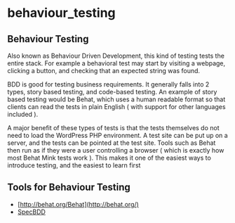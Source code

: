 # behaviour\_testing

## Behaviour Testing

Also known as Behaviour Driven Development, this kind of testing tests the entire stack. For example a behavioral test may start by visiting a webpage, clicking a button, and checking that an expected string was found.

BDD is good for testing business requirements. It generally falls into 2 types, story based testing, and code-based testing. An example of story based testing would be Behat, which uses a human readable format so that clients can read the tests in plain English \( with support for other languages included \).

A major benefit of these types of tests is that the tests themselves do not need to load the WordPress PHP environment. A test site can be put up on a server, and the tests can be pointed at the test site. Tools such as Behat then run as if they were a user controlling a browser \( which is exactly how most Behat Mink tests work \). This makes it one of the easiest ways to introduce testing, and the easiest to learn first

## Tools for Behaviour Testing

* [http://behat.org/Behat](http://behat.org/)
* [SpecBDD](http://www.phpspec.net/docs/introduction.html)

